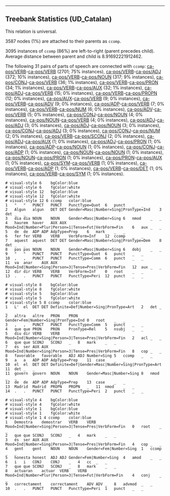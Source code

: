

--------------------------------------------------------------------------------

## Treebank Statistics (UD_Catalan)

This relation is universal.

3587 nodes (1%) are attached to their parents as `ccomp`.

3095 instances of `ccomp` (86%) are left-to-right (parent precedes child).
Average distance between parent and child is 8.91692221912462.

The following 31 pairs of parts of speech are connected with `ccomp`: [ca-pos/VERB]()-[ca-pos/VERB]() (2701; 75% instances), [ca-pos/VERB]()-[ca-pos/ADJ]() (372; 10% instances), [ca-pos/VERB]()-[ca-pos/NOUN]() (317; 9% instances), [ca-pos/CONJ]()-[ca-pos/VERB]() (36; 1% instances), [ca-pos/VERB]()-[ca-pos/PRON]() (34; 1% instances), [ca-pos/VERB]()-[ca-pos/AUX]() (32; 1% instances), [ca-pos/ADJ]()-[ca-pos/VERB]() (15; 0% instances), [ca-pos/VERB]()-[ca-pos/PROPN]() (12; 0% instances), [ca-pos/AUX]()-[ca-pos/VERB]() (9; 0% instances), [ca-pos/VERB]()-[ca-pos/ADV]() (9; 0% instances), [ca-pos/ADP]()-[ca-pos/VERB]() (7; 0% instances), [ca-pos/VERB]()-[ca-pos/NUM]() (6; 0% instances), [ca-pos/ADV]()-[ca-pos/VERB]() (5; 0% instances), [ca-pos/CONJ]()-[ca-pos/NOUN]() (4; 0% instances), [ca-pos/NOUN]()-[ca-pos/VERB]() (4; 0% instances), [ca-pos/ADJ]()-[ca-pos/ADJ]() (3; 0% instances), [ca-pos/ADJ]()-[ca-pos/NOUN]() (3; 0% instances), [ca-pos/CONJ]()-[ca-pos/ADJ]() (3; 0% instances), [ca-pos/CONJ]()-[ca-pos/NUM]() (2; 0% instances), [ca-pos/VERB]()-[ca-pos/SCONJ]() (2; 0% instances), [ca-pos/ADJ]()-[ca-pos/AUX]() (1; 0% instances), [ca-pos/ADJ]()-[ca-pos/PRON]() (1; 0% instances), [ca-pos/ADP]()-[ca-pos/NOUN]() (1; 0% instances), [ca-pos/CONJ]()-[ca-pos/ADP]() (1; 0% instances), [ca-pos/NOUN]()-[ca-pos/NOUN]() (1; 0% instances), [ca-pos/NOUN]()-[ca-pos/PRON]() (1; 0% instances), [ca-pos/PRON]()-[ca-pos/AUX]() (1; 0% instances), [ca-pos/SYM]()-[ca-pos/VERB]() (1; 0% instances), [ca-pos/VERB]()-[ca-pos/ADP]() (1; 0% instances), [ca-pos/VERB]()-[ca-pos/DET]() (1; 0% instances), [ca-pos/VERB]()-[ca-pos/SYM]() (1; 0% instances).


~~~ conllu
# visual-style 6	bgColor:blue
# visual-style 6	fgColor:white
# visual-style 12	bgColor:blue
# visual-style 12	fgColor:white
# visual-style 12 6 ccomp	color:blue
1	"	"	PUNCT	PUNCT	PunctType=Quot	6	punct	_	_
2	Algun	algun	DET	DET	Gender=Masc|Number=Sing|PronType=Ind	3	det	_	_
3	dia	dia	NOUN	NOUN	Gender=Masc|Number=Sing	6	nmod	_	_
4	haurem	haver	AUX	AUX	Mood=Ind|Number=Plur|Person=1|Tense=Fut|VerbForm=Fin	6	aux	_	_
5	de	de	ADP	ADP	AdpType=Prep	6	mark	_	_
6	fer	fer	VERB	VERB	VerbForm=Inf	12	ccomp	_	_
7	aquest	aquest	DET	DET	Gender=Masc|Number=Sing|PronType=Dem	8	det	_	_
8	pas	pas	NOUN	NOUN	Gender=Masc|Number=Sing	6	dobj	_	_
9	"	"	PUNCT	PUNCT	PunctType=Quot	6	punct	_	_
10	,	,	PUNCT	PUNCT	PunctType=Comm	6	punct	_	_
11	va	anar	AUX	AUX	Mood=Ind|Number=Sing|Person=3|Tense=Pres|VerbForm=Fin	12	aux	_	_
12	dir	dir	VERB	VERB	VerbForm=Inf	0	root	_	_
13	.	.	PUNCT	PUNCT	PunctType=Peri	12	punct	_	_

~~~


~~~ conllu
# visual-style 8	bgColor:blue
# visual-style 8	fgColor:white
# visual-style 5	bgColor:blue
# visual-style 5	fgColor:white
# visual-style 5 8 ccomp	color:blue
1	L'	el	DET	DET	Definite=Def|Number=Sing|PronType=Art	2	det	_	_
2	altra	altre	PRON	PRON	Gender=Fem|Number=Sing|PronType=Ind	0	root	_	_
3	,	,	PUNCT	PUNCT	PunctType=Comm	5	punct	_	_
4	que	que	PRON	PRON	PronType=Rel	5	nsubj	_	_
5	diu	dir	VERB	VERB	Mood=Ind|Number=Sing|Person=3|Tense=Pres|VerbForm=Fin	2	acl	_	_
6	que	que	SCONJ	SCONJ	_	8	mark	_	_
7	és	ser	AUX	AUX	Mood=Ind|Number=Sing|Person=3|Tense=Pres|VerbForm=Fin	8	cop	_	_
8	favorable	favorable	ADJ	ADJ	Number=Sing	5	ccomp	_	_
9	a	a	ADP	ADP	AdpType=Prep	11	case	_	_
10	el	el	DET	DET	Definite=Def|Gender=Masc|Number=Sing|PronType=Art	11	det	_	_
11	govern	govern	NOUN	NOUN	Gender=Masc|Number=Sing	8	nmod	_	_
12	de	de	ADP	ADP	AdpType=Prep	13	case	_	_
13	Madrid	Madrid	PROPN	PROPN	_	11	nmod	_	_
14	.	.	PUNCT	PUNCT	PunctType=Peri	2	punct	_	_

~~~


~~~ conllu
# visual-style 4	bgColor:blue
# visual-style 4	fgColor:white
# visual-style 1	bgColor:blue
# visual-style 1	fgColor:white
# visual-style 1 4 ccomp	color:blue
1	Demostra	demostrar	VERB	VERB	Mood=Ind|Number=Sing|Person=3|Tense=Pres|VerbForm=Fin	0	root	_	_
2	que	que	SCONJ	SCONJ	_	4	mark	_	_
3	és	ser	AUX	AUX	Mood=Ind|Number=Sing|Person=3|Tense=Pres|VerbForm=Fin	4	cop	_	_
4	gent	gent	NOUN	NOUN	Gender=Fem|Number=Sing	1	ccomp	_	_
5	honesta	honest	ADJ	ADJ	Gender=Fem|Number=Sing	4	amod	_	_
6	i	i	CONJ	CONJ	_	4	cc	_	_
7	que	que	SCONJ	SCONJ	_	8	mark	_	_
8	actuaran	actuar	VERB	VERB	Mood=Ind|Number=Plur|Person=3|Tense=Fut|VerbForm=Fin	4	conj	_	_
9	correctament	correctament	ADV	ADV	_	8	advmod	_	_
10	.	.	PUNCT	PUNCT	PunctType=Peri	1	punct	_	_

~~~


